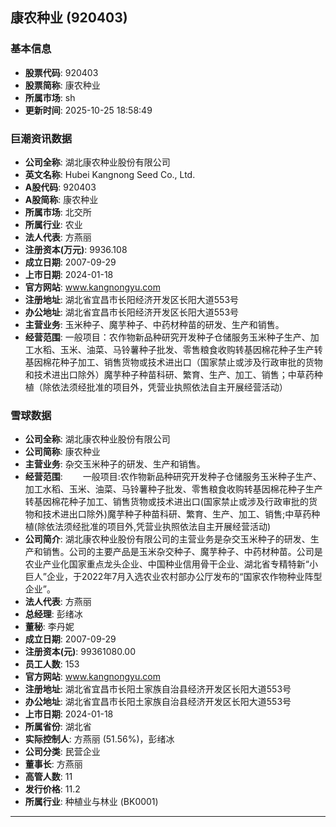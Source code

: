 ## 康农种业 (920403)

### 基本信息

- **股票代码**: 920403
- **股票简称**: 康农种业
- **所属市场**: sh
- **更新时间**: 2025-10-25 18:58:49

### 巨潮资讯数据

- **公司全称**: 湖北康农种业股份有限公司
- **英文名称**: Hubei Kangnong Seed Co., Ltd.
- **A股代码**: 920403
- **A股简称**: 康农种业
- **所属市场**: 北交所
- **所属行业**: 农业
- **法人代表**: 方燕丽
- **注册资本(万元)**: 9936.108
- **成立日期**: 2007-09-29
- **上市日期**: 2024-01-18
- **官方网站**: www.kangnongyu.com
- **注册地址**: 湖北省宜昌市长阳经济开发区长阳大道553号
- **办公地址**: 湖北省宜昌市长阳经济开发区长阳大道553号
- **主营业务**: 玉米种子、魔芋种子、中药材种苗的研发、生产和销售。
- **经营范围**: 一般项目：农作物新品种研究开发种子仓储服务玉米种子生产、加工水稻、玉米、油菜、马铃薯种子批发、零售粮食收购转基因棉花种子生产转基因棉花种子加工、销售货物或技术进出口（国家禁止或涉及行政审批的货物和技术进出口除外）魔芋种子种苗科研、繁育、生产、加工、销售；中草药种植（除依法须经批准的项目外，凭营业执照依法自主开展经营活动）

### 雪球数据

- **公司全称**: 湖北康农种业股份有限公司
- **公司简称**: 康农种业
- **主营业务**: 杂交玉米种子的研发、生产和销售。
- **经营范围**: 　　一般项目:农作物新品种研究开发种子仓储服务玉米种子生产、加工水稻、玉米、油菜、马铃薯种子批发、零售粮食收购转基因棉花种子生产转基因棉花种子加工、销售货物或技术进出口(国家禁止或涉及行政审批的货物和技术进出口除外)魔芋种子种苗科研、繁育、生产、加工、销售;中草药种植(除依法须经批准的项目外,凭营业执照依法自主开展经营活动)
- **公司简介**: 湖北康农种业股份有限公司的主营业务是杂交玉米种子的研发、生产和销售。公司的主要产品是玉米杂交种子、魔芋种子、中药材种苗。公司是农业产业化国家重点龙头企业、中国种业信用骨干企业、湖北省专精特新“小巨人”企业，于2022年7月入选农业农村部办公厅发布的“国家农作物种业阵型企业”。
- **法人代表**: 方燕丽
- **总经理**: 彭绪冰
- **董秘**: 李丹妮
- **成立日期**: 2007-09-29
- **注册资本(元)**: 99361080.00
- **员工人数**: 153
- **官方网站**: www.kangnongyu.com
- **注册地址**: 湖北省宜昌市长阳土家族自治县经济开发区长阳大道553号
- **办公地址**: 湖北省宜昌市长阳土家族自治县经济开发区长阳大道553号
- **上市日期**: 2024-01-18
- **所属省份**: 湖北省
- **实际控制人**: 方燕丽 (51.56%)，彭绪冰
- **公司分类**: 民营企业
- **董事长**: 方燕丽
- **高管人数**: 11
- **发行价格**: 11.2
- **所属行业**: 种植业与林业 (BK0001)

---
